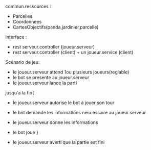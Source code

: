 commun.ressources :  
- Parcelles
- Coordonnees
- CartesObjectifs(panda,jardinier,parcelle)

Interface : 
- rest serveur.controller (joueur.serveur)
- rest serveur.controller (client) + un joueur.service (client)


Scénario de jeu:

- le joueur.serveur attend 1ou plusieurs joueurs(reglable)
- le bot se presente au joueur.serveur 
- le joueur.serveur lance la parti

jusqu'a la fin{
- le joueur.serveur autorise le bot à jouer son tour
- le bot demande les informations neccessaire au joueur.serveur
- le joueur.serveur donne les informations
- le bot joue 
}

- le joueur.serveur averti que la partie est fini
